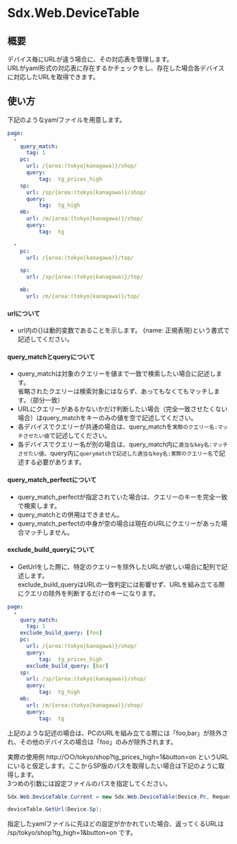 ﻿# Sdx.Web.DeviceTable

## 概要
デバイス毎にURLが違う場合に、その対応表を管理します。<br>
URLがyaml形式の対応表に存在するかチェックをし、存在した場合各デバイスに対応したURLを取得できます。

## 使い方
下記のようなyamlファイルを用意します。

``` yaml
page:
  -
    query_match:
      tag: 1
    pc:
      url: /{area:(tokyo|kanagawa)}/shop/
      query:
          tag:  tg_prices_high
    sp:
      url: /sp/{area:(tokyo|kanagawa)}/shop/
      query:
          tag:  tg_high
    mb:
      url: /m/{area:(tokyo|kanagawa)}/shop/
      query:
          tag:  tg

  -
    pc:
      url: /{area:(tokyo|kanagawa)}/top/

    sp:
      url: /sp/{area:(tokyo|kanagawa)}/top/

    mb:
      url: /m/{area:(tokyo|kanagawa)}/top/
```

#### urlについて
- url内の{}は動的変数であることを示します。
{name: 正規表現}という書式で記述してください。

#### query_matchとqueryについて
- query_matchは対象のクエリーを値まで一致で検索したい場合に記述します。<br>
省略されたクエリーは検索対象にはならず、あってもなくてもマッチします。（部分一致）
- URLにクエリーがあるかないかだけ判断したい場合（完全一致させたくない場合）はquery_matchをキーのみの値を空で記述してください。
- 各デバイスでクエリーが共通の場合は、query_matchを`実際のクエリー名:マッチさせたい値`で記述してください。
- 各デバイスでクエリー名が別の場合は、query_match内に`適当なkey名:マッチさせたい値`、query内に`querymatchで記述した適当なkey名:実際のクエリー名`で記述する必要があります。

#### query_match_perfectについて
- query_match_perfectが指定されていた場合は、クエリーのキーを完全一致で検索します。
- query_matchとの併用はできません。
- query_match_perfectの中身が空の場合は現在のURLにクエリーがあった場合マッチしません。

#### exclude_build_queryについて
- GetUrlをした際に、特定のクエリーを除外したURLが欲しい場合に配列で記述します。<br>
exclude_build_queryはURLの一致判定には影響せず、URLを組み立てる際にクエリの除外を判断するだけのキーになります。
``` yaml
page:
  -
    query_match:
      tag: 1
    exclude_build_query: [foo]
    pc:
      url: /{area:(tokyo|kanagawa)}/shop/
      query:
          tag:  tg_prices_high
      exclude_build_query: [bar]
    sp:
      url: /sp/{area:(tokyo|kanagawa)}/shop/
      query:
          tag:  tg_high
    mb:
      url: /m/{area:(tokyo|kanagawa)}/shop/
      query:
          tag:  tg
```
上記のような記述の場合は、PCのURLを組み立てる際には「foo,bar」が除外され、その他のデバイスの場合は「foo」のみが除外されます。


実際の使用例
http://○○/tokyo/shop?tg_prices_high=1&button=on
というURLにいると仮定します。ここからSP版のパスを取得したい場合は下記のように取得します。<br>
3つめの引数には設定ファイルのパスを指定してください。
```c#
Sdx.Web.DeviceTable.Current = new Sdx.Web.DeviceTable(Device.Pc, Request.RawUrl, "/tmp/path/");

deviceTable.GetUrl(Device.Sp);

```
指定したyamlファイルに先ほどの設定がかかれていた場合、返ってくるURLは
/sp/tokyo/shop?tg_high=1&button=on
です。
